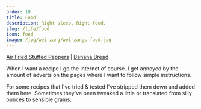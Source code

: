 ```yaml
---
order: 10
title: Food
description: Right sleep. Right food.
slug: /life/food
icon: food
image: /jpg/wei-zang/wei-zangs-food.jpg
---
```


[Air Fried Stuffed Peppers](/life/food/air-fried-peppers) | [Banana Bread](/life/food/banana-bread)

When I want a recipe I go the internet of course. I get annoyed by the amount of adverts on the pages where I want to follow simple instructions.

For some recipes that I've tried & tested I've stripped them down and added them here. Sometimes they've been tweaked a little or translated from silly ounces to sensible grams.
